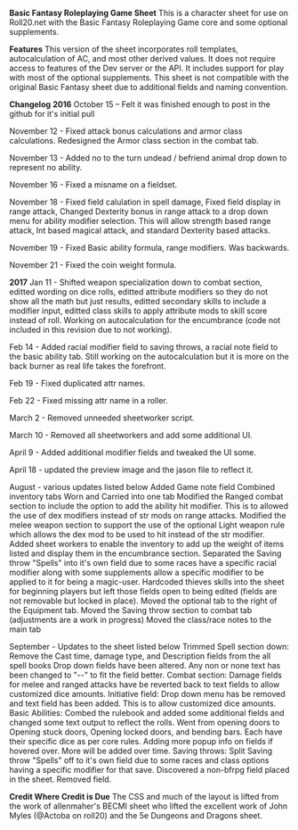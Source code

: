 **Basic Fantasy Roleplaying Game Sheet**
This is a character sheet for use on Roll20.net with the Basic Fantasy Roleplaying Game core and some optional supplements.

**Features**
This version of the sheet incorporates roll templates, autocalculation of AC, and most other derived values. It does not require access to features of the Dev server or the API. It includes support for play with most of the optional supplements. This sheet is not compatible with the original Basic Fantasy sheet due to additional fields and naming convention. 

**Changelog**
**2016**
October 15 – Felt it was finished enough to post in the github for it's initial pull

November 12 - Fixed attack bonus calculations and armor class calculations. Redesigned the Armor class section in the combat tab.

November 13 - Added no to the turn undead / befriend animal drop down to represent no ability.

November 16 - Fixed a misname on a fieldset.

November 18 - Fixed field calulation in spell damage, Fixed field display in range attack, Changed Dexterity bonus in range attack to a drop down menu for ability modifier selection. This will allow strength based range attack, Int based magical attack, and standard Dexterity based attacks.

November 19 - Fixed Basic ability formula, range modifiers. Was backwards.

November 21 - Fixed the coin weight formula.

**2017**
Jan 11 - Shifted weapon specialization down to combat section, editted wording on dice rolls, editted attribute modifiers so they do not show all the math but just results, editted secondary skills to include a modifier input, editted class skills to apply attribute mods to skill score instead of roll. Working on autocalculation for the encumbrance (code not included in this revision due to not working).

Feb 14 - Added racial modifier field to saving throws, a racial note field to the basic ability tab. Still working on the autocalculation but it is more on the back burner as real life takes the forefront.

Feb 19 - Fixed duplicated attr names.

Feb 22 - Fixed missing attr name in a roller.

March 2 - Removed unneeded sheetworker script.

March 10 - Removed all sheetworkers and add some additional UI.

April 9 - Added additional modifier fields and tweaked the UI some.

April 18 - updated the preview image and the jason file to reflect it.

August - various updates listed below
          Added Game note field
          Combined inventory tabs Worn and Carried into one tab
          Modified the Ranged combat section to include the option to add the ability hit modifier. This is to allowed the use of dex modifiers instead of str mods on range attacks.
          Modified the melee weapon section to support the use of the optional Light weapon rule which allows the dex mod to be used to hit instead of the str modifier.
          Added sheet workers to enable the inventory to add up the weight of items listed and display them in the encumbrance section.
          Separated the Saving throw "Spells" into it's own field due to some races have a specific racial modifier along with some supplements allow a specific modifier to be applied to it for being a magic-user.
          Hardcoded thieves skills into the sheet for beginning players but left those fields open to being edited (fields are not removable but locked in place).
          Moved the optional tab to the right of the Equipment tab.
          Moved the Saving throw section to combat tab (adjustments are a work in progress)
          Moved the class/race notes to the main tab
          
September - Updates to the sheet listed below
          Trimmed Spell section down: Remove the Cast time, damage type, and Description fields from the all spell books
          Drop down fields have been altered. Any non or none text has been changed to "--" to fit the field better.
          Combat section: Damage fields for melee and ranged attacks have be reverted back to text fields to allow customized dice amounts.
          Initiative field: Drop down menu has be removed and text field has been added. This is to allow customized dice amounts.
          Basic Abilities: Combed the rulebook and added some additional fields and changed some text output to reflect the rolls.
          Went from opening doors to Opening stuck doors, Opening locked doors, and bending bars. Each have their specific dice as per core rules.
          Adding more popup info on fields if hovered over. More will be added over time.
          Saving throws: Split Saving throw "Spells" off to it's own field due to some races and class options having a specific modifier for that save.
          Discovered a non-bfrpg field placed in the sheet. Removed field.
          
**Credit Where Credit is Due**
The CSS and much of the layout is lifted from the work of allenmaher's BECMI sheet who lifted the excellent work of John Myles (@Actoba on roll20) and the 5e Dungeons and Dragons sheet.
